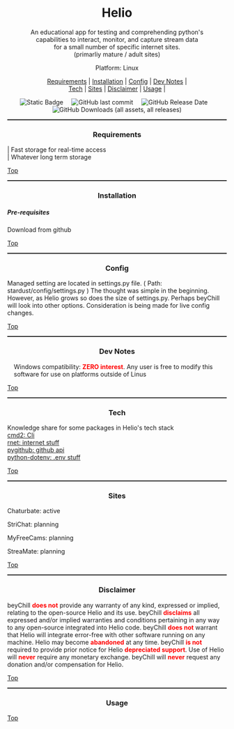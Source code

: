 <meta property="og:site_name" content="Helio">
<meta property="og:title" content="Helio: Python Web interactions" />
<meta property="og:description" content="Fast, easy, and reliable CLI/UI" />
<meta property="og:keywords" content="Python, stream, ffmpeg, download, record, video, chaturbate, adult, cmd2, stripchat, curl_cffi, screenshots, jpgs, images">
<link rel="stylesheet" href="github-markdown.css">

<p id="top" align="center"><b><h1 align="center">Helio</h1></b></p>

<p align="center">An educational app for testing and comprehending python's
<br/> capabilities to interact, monitor, and capture stream data
<br/> for a small number of specific internet sites.
<br/> (primarliy mature / adult sites)
</p>

<p align="center">Platform: Linux</p>

<p align="center" font-size="10px">
<a href="#requirements">Requirements</a> |
<a href="#installation">Installation</a> |
<a href="#config">Config</a> |
<a href="#dev_notes">Dev Notes</a> |
<br/>
<a href="#tech">Tech</a> |
<a href="#sites">Sites</a> |
<a href="#disclaimer">Disclaimer</a> |
<a href="#disclaimer">Usage</a> |
<a id="requirements"></a>
</p>
<div align="center">
<img style="margin-right:15px;" alt="Static Badge" src="https://img.shields.io/badge/MIT-orange?style=for-the-badge&label=license&labelColor=blue">

<img style="margin-right:15px;" alt="GitHub last commit" src="https://img.shields.io/github/last-commit/beyChill/helio?style=for-the-badge&labelColor=blue">
<img style="margin-right:15px;" alt="GitHub Release Date" src="https://img.shields.io/github/release-date/beyChill/helio?style=for-the-badge&labelColor=blue">
<img alt="GitHub Downloads (all assets, all releases)" src="https://img.shields.io/github/downloads/beyChill/helio/total?style=for-the-badge&labelColor=blue">


</div>
<hr style="height:2px;border-width:0;color:gray;">
<div align="center"><a id="Requirements"></a>
<h3>Requirements</h3></div>
<div >
<p> | Fast storage for real-time access<br/>
| Whatever long term storage<p/></div>
<a href="#top">Top</a>
<hr style="height:2px;border-width:0;color:gray;">
<div align="center"><a id="installation"></a>
<h3>Installation</h3></div>
<h5 >Pre-requisites</h5>
<div >
<p>Download from github</p></div>
<a href="#top">Top</a>
<hr style="height:2px;border-width:0;color:gray;">
<div align="center"><a id="config"></a>
<h3>Config</h3></div>
<div >
<p>
Managed setting are located in settings.py file. ( Path: stardust/config/settings.py )
The thought was simple in the beginning.  However, as Helio grows so does the size of settings.py.  Perhaps beyChill will look into other options. 
Consideration is being made for live config changes.
</p></div>
<a href="#top">Top</a>
<hr style="height:2px;border-width:0;color:gray;">
<div align="center"><a id="dev_notes"></a>
<h3>Dev Notes</h3></div>
<div style="margin-left:15px"><p>
Windows compatibility: <b style="color:red">ZERO interest</b>. Any user is free to modify this software for use on platforms outside of Linus
</p></div>
<a href="#top">Top</a>
<hr style="height:2px;border-width:0;color:gray;">
<div align="center"><a id="tech"></a>
<h3>Tech</h3></div>
<div >
<p>
Knowledge share for some packages in Helio's tech stack<br/>
<a href=https://github.com/python-cmd2/cmd2>cmd2: Cli</a><br/>
<a href=https://github.com/0x676e67/rnet>rnet: internet stuff</a><br/>
<a href=https://github.com/PyGithub/PyGithub>pygithub: github api</a><br/>
<a href=https://github.com/theskumar/python-dotenv>python-dotenv: .env stuff</a><br/>
</p></div>
<a href="#top">Top</a>
<hr style="height:2px;border-width:0;color:gray;">
<div align="center"><a id="sites"></a>
<h3>Sites</h3></div>
<div >
<p>Chaturbate: active</p>
<p>StriChat: planning</p>
<p>MyFreeCams: planning</p>
<p>StreaMate: planning</p>
</div>
<a href="#top">Top</a>
<hr style="height:2px;border-width:0;color:gray;">
<div align="center"><a id="disclaimer"></a>
<h3>Disclaimer</h3></div>
<div >
<p>beyChill <b style="color:red">does not</b> provide any warranty of any kind, expressed or implied, relating to the open-source Helio and its use.  beyChill <b style="color:red">disclaims</b> all expressed and/or implied warranties and conditions pertaining in any way to any open-source integrated into Helio code. beyChill <b style="color:red">does not</b> warrant that Helio will integrate error-free with other software running on any machine. Helio may become <b style="color:red">abandoned</b> at any time. beyChill <b style="color:red">is not</b> required to provide prior notice for Helio <b style="color:red">depreciated support</b>. Use of Helio will <b style="color:red">never</b> require any monetary exchange. beyChill will <b style="color:red">never</b> request any donation and/or compensation for Helio.</p></div>
<a href="#top">Top</a>
<hr style="height:2px;border-width:0;color:gray;">
<div align="center"><a id="usage"></a>
<h3>Usage</h3></div>
<a href="#top">Top</a>


